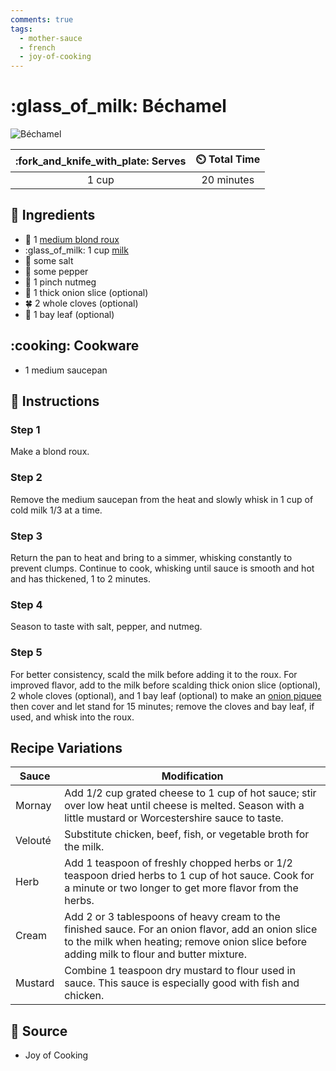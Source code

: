 ```yaml
---
comments: true
tags:
  - mother-sauce
  - french
  - joy-of-cooking
---
```

# :glass_of_milk: Béchamel

![Béchamel](../../assets/images/béchamel.png)

| :fork_and_knife_with_plate: Serves | :timer_clock: Total Time |
|:----------------------------------:|:-----------------------: |
| 1 cup | 20 minutes |

## :salt: Ingredients

- :fallen_leaf: 1 [medium blond roux][1]
- :glass_of_milk: 1 cup [milk][2]
- :salt: some salt
- :salt: some pepper
- :chestnut: 1 pinch nutmeg
- :onion: 1 thick onion slice (optional)
- :four_leaf_clover: 2 whole cloves (optional)
- :fallen_leaf: 1 bay leaf (optional)

## :cooking: Cookware

- 1 medium saucepan

## :pencil: Instructions

### Step 1

Make a blond roux.

### Step 2

Remove the medium saucepan from the heat and slowly whisk in 1 cup of cold milk 1/3 at a time.

### Step 3

Return the pan to heat and bring to a simmer, whisking constantly to prevent clumps. Continue to cook, whisking until
sauce is smooth and hot and has thickened, 1 to 2 minutes.

### Step 4

Season to taste with salt, pepper, and nutmeg.

### Step 5

For better consistency, scald the milk before adding it to the roux. For improved flavor, add to the milk before
scalding thick onion slice (optional), 2 whole cloves (optional), and 1 bay leaf (optional) to make an [onion piquee][3]
then cover and let stand for 15 minutes; remove the cloves and bay leaf, if used, and whisk into the roux.

## Recipe Variations

| Sauce   | Modification |
|---------|--------------|
| Mornay  | Add 1/2 cup grated cheese to 1 cup of hot sauce; stir over low heat until cheese is melted. Season with a little mustard or Worcestershire sauce to taste. |
| Velouté | Substitute chicken, beef, fish, or vegetable broth for the milk. |
| Herb    | Add 1 teaspoon of freshly chopped herbs or 1/2 teaspoon dried herbs to 1 cup of hot sauce. Cook for a minute or two longer to get more flavor from the herbs. |
| Cream   | Add 2 or 3 tablespoons of heavy cream to the finished sauce. For an onion flavor, add an onion slice to the milk when heating; remove onion slice before adding milk to flour and butter mixture. |
| Mustard | Combine 1 teaspoon dry mustard to flour used in sauce. This sauce is especially good with fish and chicken. |

## :link: Source

- Joy of Cooking

[1]: <../../ingredients/roux.md>
[2]: <../../reference/equivalents-and-substitutes.md#whole-milk>
[3]: <../../ingredients/onion-pique.md>
